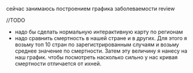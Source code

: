 сейчас занимаюсь построением графика заболеваемости
review 

//TODO 
* надо бы сделать нормальную интерактивную карту по регионам
* надо сравнить смертность в нашей стране и в других. Для этого я возьму топ 10 стран по зарегистрированным случаям и возьму среднее значение по смертности. Затем эту величину я нанесу на наш график.
чтобы посмотреть насколько сильно у нас кривая смертности отличается от ихней.  